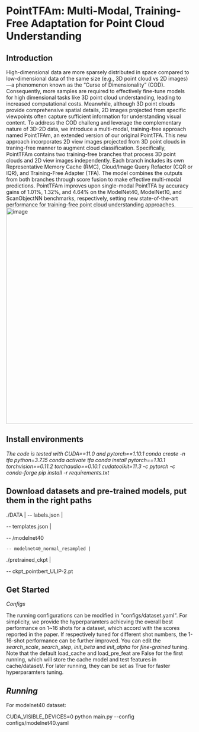 **PointTFAm: Multi-Modal, Training-Free Adaptation for Point Cloud Understanding**
====================================================================================
**Introduction**
-------------------------------------------------------------------------------------
High-dimensional data are more sparsely distributed in space compared to low-dimensional data of the same size
(e.g., 3D point cloud vs 2D images) —a phenomenon known as the “Curse of Dimensionality” (COD). Consequently, more
samples are required to effectively fine-tune models for high dimensional tasks like 3D point cloud understanding, leading
to increased computational costs. Meanwhile, although 3D point clouds provide comprehensive spatial details, 2D images projected from specific viewpoints often capture sufficient information for understanding visual content. To address the COD challeng and leverage the complementary nature of 3D-2D data, we introduce a multi-modal, training-free approach named PointTFAm, an extended version of our original PointTFA. This new approach incorporates 2D view images projected from 3D point clouds in traning-free manner to augment cloud classification. Specifically, PointTFAm contains two training-free branches that process 3D point clouds and 2D view images independently. Each branch includes its own Representative Memory Cache (RMC), Cloud/Image Query Refactor (CQR or IQR), and Training-Free Adapter (TFA). The model combines the outputs from both branches through score fusion to make effective multi-modal predictions. PointTFAm improves upon single-modal PointTFA by accuracy gains of 1.01%, 1.32%, and 4.64% on the ModelNet40, ModelNet10, and ScanObjectNN benchmarks, respectively, setting new state-of-the-art performance for training-free point cloud understanding approaches.
<img width="843" height="583" alt="image" src="https://github.com/user-attachments/assets/a0037e33-5a68-40c8-8435-842ba6b6b9bd" />

**Install environments**
---------------------------------------------
_The code is tested with CUDA==11.0 and pytorch==1.10.1_
_conda create -n tfa python=3.7.15_
_conda activate tfa_
_conda install pytorch==1.10.1 torchvision==0.11.2 torchaudio==0.10.1 cudatoolkit=11.3 -c pytorch -c conda-forge_
_pip install -r requirements.txt_

Download datasets and pre-trained models, put them in the right paths
--------------------------------------------------------------------------
./DATA |
  -- labels.json |
  
  -- templates.json |
  
  -- /modelnet40
  
    -- modelnet40_normal_resampled |

./pretrained_ckpt |

-- ckpt_pointbert_ULIP-2.pt

Get Started
--------------------------------------------------------
*Configs*

The running configurations can be modified in "configs/dataset.yaml".
For simplicity, we provide the hyperparamters achieving the overall best performance on 1~16 shots for a dataset, which accord with the scores reported in the paper. If respectively tuned for different shot numbers, the 1-16-shot performance can be further improved. You can edit the _search_scale_, _search_step_, _init_beta_ and _init_alpha_ for _fine-grained_ tuning.
Note that the default load_cache and load_pre_feat are False for the first running, which will store the cache model and test features in cache/dataset/. For later running, they can be set as True for faster hyperparamters tuning.

*Running*
-------------------------------------------------
For modelnet40 dataset:

CUDA_VISIBLE_DEVICES=0 python main.py --config configs/modelnet40.yaml
